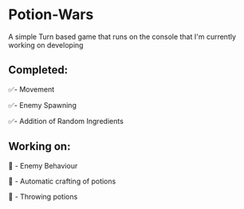 # Potion-Wars
A simple Turn based game that runs on the console that I'm currently working on developing

## Completed:
✅- Movement

✅- Enemy Spawning

✅- Addition of Random Ingredients

## Working on:

🔲 - Enemy Behaviour

🔲 - Automatic crafting of potions

🔲 - Throwing potions
